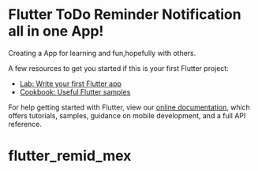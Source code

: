 
<h1> Flutter ToDo Reminder Notification all in one App!</h1>


<p>
  Creating a App for learning and fun,hopefully with others.
  
  </p>


A few resources to get you started if this is your first Flutter project:

- [Lab: Write your first Flutter app](https://flutter.dev/docs/get-started/codelab)
- [Cookbook: Useful Flutter samples](https://flutter.dev/docs/cookbook)

For help getting started with Flutter, view our
[online documentation](https://flutter.dev/docs), which offers tutorials,
samples, guidance on mobile development, and a full API reference.
# flutter_remid_mex
